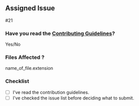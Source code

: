 ## Assigned Issue
#21

### Have you read the [Contributing Guidelines](https://github.com/ahampriyanshu/algo_ds_101/blob/master/CONTRIBUTING.md)?
Yes/No

### Files Affected ?
name_of_file.extension

### Checklist

- [ ] I've read the contribution guidelines.
- [ ] I've checked the issue list before deciding what to submit.
